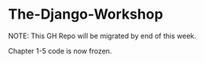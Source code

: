 # The-Django-Workshop

NOTE: This GH Repo will be migrated by end of this week. 

Chapter 1-5 code is now frozen.

